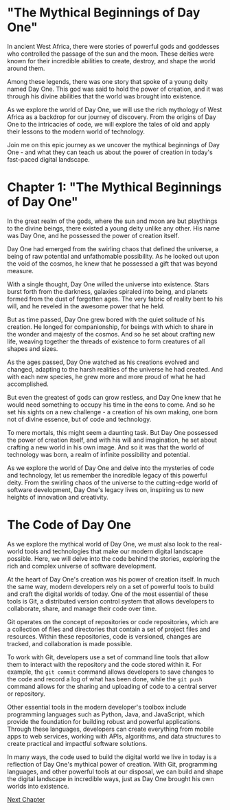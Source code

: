 # "The Mythical Beginnings of Day One"

In ancient West Africa, there were stories of powerful gods and goddesses who controlled the passage of the sun and the moon. These deities were known for their incredible abilities to create, destroy, and shape the world around them. 

Among these legends, there was one story that spoke of a young deity named Day One. This god was said to hold the power of creation, and it was through his divine abilities that the world was brought into existence. 

As we explore the world of Day One, we will use the rich mythology of West Africa as a backdrop for our journey of discovery. From the origins of Day One to the intricacies of code, we will explore the tales of old and apply their lessons to the modern world of technology. 

Join me on this epic journey as we uncover the mythical beginnings of Day One - and what they can teach us about the power of creation in today's fast-paced digital landscape.
# Chapter 1: "The Mythical Beginnings of Day One"

In the great realm of the gods, where the sun and moon are but playthings to the divine beings, there existed a young deity unlike any other. His name was Day One, and he possessed the power of creation itself.

Day One had emerged from the swirling chaos that defined the universe, a being of raw potential and unfathomable possibility. As he looked out upon the void of the cosmos, he knew that he possessed a gift that was beyond measure. 

With a single thought, Day One willed the universe into existence. Stars burst forth from the darkness, galaxies spiraled into being, and planets formed from the dust of forgotten ages. The very fabric of reality bent to his will, and he reveled in the awesome power that he held.

But as time passed, Day One grew bored with the quiet solitude of his creation. He longed for companionship, for beings with which to share in the wonder and majesty of the cosmos. And so he set about crafting new life, weaving together the threads of existence to form creatures of all shapes and sizes.

As the ages passed, Day One watched as his creations evolved and changed, adapting to the harsh realities of the universe he had created. And with each new species, he grew more and more proud of what he had accomplished.

But even the greatest of gods can grow restless, and Day One knew that he would need something to occupy his time in the eons to come. And so he set his sights on a new challenge - a creation of his own making, one born not of divine essence, but of code and technology.

To mere mortals, this might seem a daunting task. But Day One possessed the power of creation itself, and with his will and imagination, he set about crafting a new world in his own image. And so it was that the world of technology was born, a realm of infinite possibility and potential.

As we explore the world of Day One and delve into the mysteries of code and technology, let us remember the incredible legacy of this powerful deity. From the swirling chaos of the universe to the cutting-edge world of software development, Day One's legacy lives on, inspiring us to new heights of innovation and creativity.
# The Code of Day One

As we explore the mythical world of Day One, we must also look to the real-world tools and technologies that make our modern digital landscape possible. Here, we will delve into the code behind the stories, exploring the rich and complex universe of software development.

At the heart of Day One's creation was his power of creation itself. In much the same way, modern developers rely on a set of powerful tools to build and craft the digital worlds of today. One of the most essential of these tools is Git, a distributed version control system that allows developers to collaborate, share, and manage their code over time.

Git operates on the concept of repositories or code repositories, which are a collection of files and directories that contain a set of project files and resources. Within these repositories, code is versioned, changes are tracked, and collaboration is made possible.

To work with Git, developers use a set of command line tools that allow them to interact with the repository and the code stored within it. For example, the `git commit` command allows developers to save changes to the code and record a log of what has been done, while the `git push` command allows for the sharing and uploading of code to a central server or repository.

Other essential tools in the modern developer's toolbox include programming languages such as Python, Java, and JavaScript, which provide the foundation for building robust and powerful applications. Through these languages, developers can create everything from mobile apps to web services, working with APIs, algorithms, and data structures to create practical and impactful software solutions.

In many ways, the code used to build the digital world we live in today is a reflection of Day One's mythical power of creation. With Git, programming languages, and other powerful tools at our disposal, we can build and shape the digital landscape in incredible ways, just as Day One brought his own worlds into existence.


[Next Chapter](02_Chapter02.md)